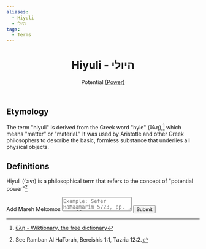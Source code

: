 ```yaml
---
aliases:
  - Hiyuli
  - היולי
tags:
  - Terms
---
```

 <div class="card">
	<header>
		<h1>Hiyuli - היולי</h1>
		<p class="subtitle" >Potential <a aria-label="Koach - כח" data-href="Koach - כח" href="#" class="internal-link">(Power)</a></p>
	</header>
	<section>
	</section>
</div>

## Etymology

The term "hiyuli" is derived from the Greek word "hyle" (ὕλη),[^1] which means "matter" or "material." It was used by Aristotle and other Greek philosophers to describe the basic, formless substance that underlies all physical objects.

## Definitions

Hiyuli (היולי) is a philosophical term that refers to the concept of "potential power"[^2]

<div class="rectangle">
  <form action="https://submit-form.com/PyS1Ogeqs">
	<input type="hidden" name="page-id" value="Hiyuli">
	<label for="message">Add Mareh Mekomos</label>
	<textarea
	  id="message"
	  name="message"
	  placeholder="Example: Sefer HaMaamarim 5723, pp. 111 ff."
	  required
	></textarea>
	<button type="submit">Submit</button>
  </form>
</div>

<div><See also Pardes Rimonim, 3:5; Eitz Chaim, 50:10; Sefer HaMaamarim 5665, pp. 142-143, p. 368; Hemshech 5666, pp. 107ff., 241f.></div>

[^1]: [ὕλη - Wiktionary, the free dictionary](https://en.wiktionary.org/wiki/%E1%BD%95%CE%BB%CE%B7)
[^2]: See Ramban Al HaTorah, Bereishis 1:1, Tazria 12:2.
